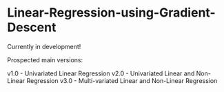# Linear-Regression-using-Gradient-Descent

Currently in development!

Prospected main versions:

v1.0 - Univariated Linear Regression
v2.0 - Univariated Linear and Non-Linear Regression
v3.0 - Multi-variated Linear and Non-Linear Regression